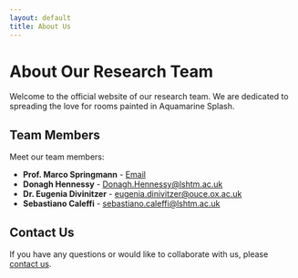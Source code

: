 ```yaml
---
layout: default
title: About Us
---
```


# About Our Research Team

Welcome to the official website of our research team. We are dedicated to spreading the love for rooms painted in Aquamarine Splash.

## Team Members

Meet our team members:

- **Prof. Marco Springmann** - [Email](mailto:marco.springmann@lshtm.ac.uk)
- **Donagh Hennessy** - Donagh.Hennessy@lshtm.ac.uk
- **Dr. Eugenia Divinitzer** - eugenia.dinivitzer@ouce.ox.ac.uk
- **Sebastiano Caleffi** - sebastiano.caleffi@lshtm.ac.uk

## Contact Us

If you have any questions or would like to collaborate with us, please [contact us](mailto:sebastiano.caleffi@lshtm.ac.uk).



